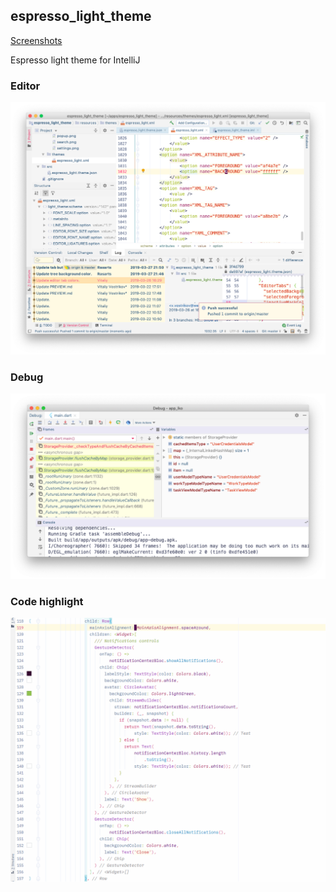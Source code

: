 ## espresso_light_theme

[Screenshots](PREVIEW.md)

<!-- Plugin description -->
Espresso light theme for IntelliJ
<!-- Plugin description end -->

### Editor
![Espresso light theme editor window](/docs/screenshots/editor.png)

### Debug
![Espresso light theme debug window](/docs/screenshots/debug_window.png)

### Code highlight
![Espresso light theme code highlight](/docs/screenshots/brace_highlight.gif)
